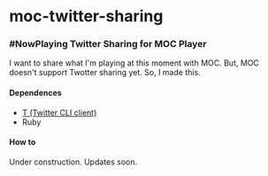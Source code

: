 # moc-twitter-sharing
### #NowPlaying Twitter Sharing for MOC Player

I want to share what I'm playing at this moment with MOC. But, MOC doesn't support Twotter sharing yet. So, I made this.

#### Dependences

* [T (Twitter CLI client)](http://sferik.github.io/t/)
* Ruby

#### How to

Under construction. Updates soon.
